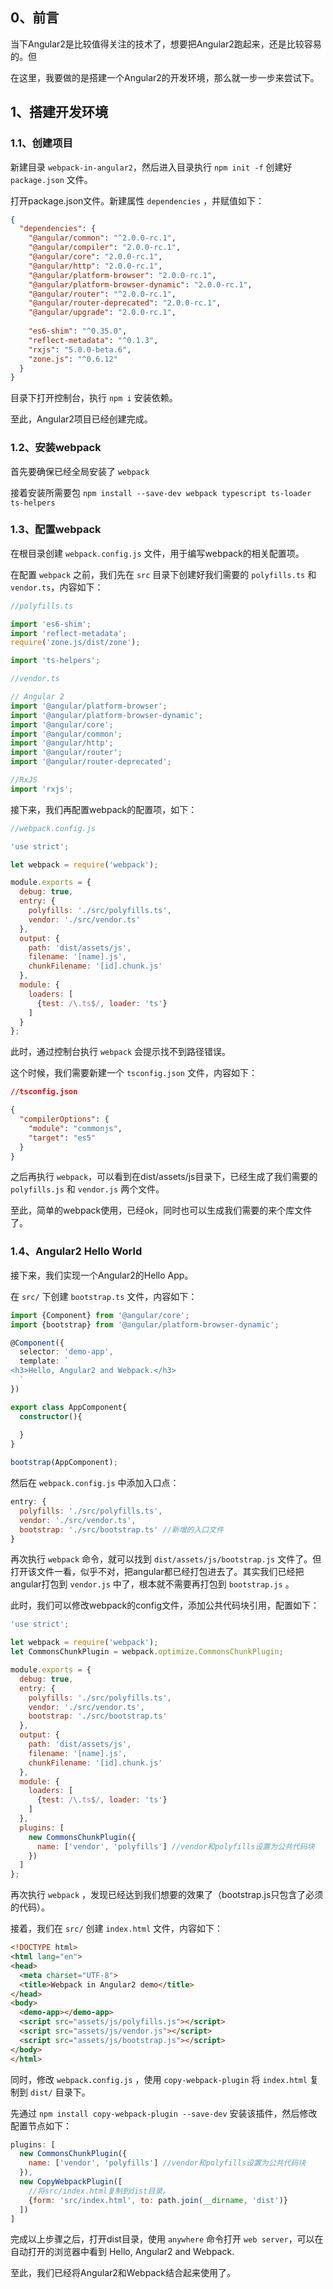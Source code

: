 ## 0、前言

当下Angular2是比较值得关注的技术了，想要把Angular2跑起来，还是比较容易的。但

在这里，我要做的是搭建一个Angular2的开发环境，那么就一步一步来尝试下。

## 1、搭建开发环境

### 1.1、创建项目

新建目录 ``webpack-in-angular2``，然后进入目录执行 ``npm init -f`` 创建好 ``package.json`` 文件。

打开package.json文件。新建属性 ``dependencies`` ，并赋值如下：

```json
{
  "dependencies": {
    "@angular/common": "^2.0.0-rc.1",
    "@angular/compiler": "2.0.0-rc.1",
    "@angular/core": "2.0.0-rc.1",
    "@angular/http": "2.0.0-rc.1",
    "@angular/platform-browser": "2.0.0-rc.1",
    "@angular/platform-browser-dynamic": "2.0.0-rc.1",
    "@angular/router": "^2.0.0-rc.1",
    "@angular/router-deprecated": "2.0.0-rc.1",
    "@angular/upgrade": "2.0.0-rc.1",
    
    "es6-shim": "^0.35.0",
    "reflect-metadata": "^0.1.3",
    "rxjs": "5.0.0-beta.6",
    "zone.js": "^0.6.12"
  }
}
```

目录下打开控制台，执行 ``npm i`` 安装依赖。

至此，Angular2项目已经创建完成。

### 1.2、安装webpack

首先要确保已经全局安装了 ``webpack``

接着安装所需要包 ``npm install --save-dev webpack typescript ts-loader ts-helpers``

### 1.3、配置webpack

在根目录创建 ``webpack.config.js`` 文件，用于编写webpack的相关配置项。

在配置 ``webpack`` 之前，我们先在 ``src`` 目录下创建好我们需要的 ``polyfills.ts`` 和 ``vendor.ts``，内容如下：

```typescript
//polyfills.ts

import 'es6-shim';
import 'reflect-metadata';
require('zone.js/dist/zone');

import 'ts-helpers';
```

```typescript
//vendor.ts

// Angular 2
import '@angular/platform-browser';
import '@angular/platform-browser-dynamic';
import '@angular/core';
import '@angular/common';
import '@angular/http';
import '@angular/router';
import '@angular/router-deprecated';

//RxJS
import 'rxjs';
```

接下来，我们再配置webpack的配置项，如下：

```javascript
//webpack.config.js

'use strict';

let webpack = require('webpack');

module.exports = {
  debug: true,
  entry: {
    polyfills: './src/polyfills.ts',
    vendor: './src/vendor.ts'
  },
  output: {
    path: 'dist/assets/js',
    filename: '[name].js',
    chunkFilename: '[id].chunk.js'
  },
  module: {
    loaders: [
      {test: /\.ts$/, loader: 'ts'}
    ]
  }
};
```

此时，通过控制台执行 ``webpack`` 会提示找不到路径错误。

这个时候，我们需要新建一个 ``tsconfig.json`` 文件，内容如下：

```json
//tsconfig.json

{
  "compilerOptions": {
    "module": "commonjs",
    "target": "es5"
  }
}
```

之后再执行 ``webpack``，可以看到在dist/assets/js目录下，已经生成了我们需要的 ``polyfills.js`` 和 ``vendor.js`` 两个文件。

至此，简单的webpack使用，已经ok，同时也可以生成我们需要的来个库文件了。

### 1.4、Angular2 Hello World

接下来，我们实现一个Angular2的Hello App。

在 ``src/`` 下创建 ``bootstrap.ts`` 文件，内容如下：

```typescript
import {Component} from '@angular/core';
import {bootstrap} from '@angular/platform-browser-dynamic';

@Component({
  selector: 'demo-app',
  template: `
<h3>Hello, Angular2 and Webpack.</h3>
  `
})

export class AppComponent{
  constructor(){
    
  }
}

bootstrap(AppComponent);
```

然后在 ``webpack.config.js`` 中添加入口点：

```javascript
entry: {
  polyfills: './src/polyfills.ts',
  vendor: './src/vendor.ts',
  bootstrap: './src/bootstrap.ts' //新增的入口文件
}
```

再次执行 ``webpack`` 命令，就可以找到 ``dist/assets/js/bootstrap.js`` 文件了。但打开该文件一看，似乎不对，把angular都已经打包进去了。其实我们已经把angular打包到 ``vendor.js`` 中了，根本就不需要再打包到 ``bootstrap.js`` 。

此时，我们可以修改webpack的config文件，添加公共代码块引用，配置如下：

```javascript
'use strict';

let webpack = require('webpack');
let CommonsChunkPlugin = webpack.optimize.CommonsChunkPlugin;

module.exports = {
  debug: true,
  entry: {
    polyfills: './src/polyfills.ts',
    vendor: './src/vendor.ts',
    bootstrap: './src/bootstrap.ts'
  },
  output: {
    path: 'dist/assets/js',
    filename: '[name].js',
    chunkFilename: '[id].chunk.js'
  },
  module: {
    loaders: [
      {test: /\.ts$/, loader: 'ts'}
    ]
  },
  plugins: [
    new CommonsChunkPlugin({
      name: ['vendor', 'polyfills'] //vendor和polyfills设置为公共代码块
    })
  ]
};
```

再次执行 ``webpack`` ，发现已经达到我们想要的效果了（bootstrap.js只包含了必须的代码）。

接着，我们在 ``src/`` 创建 ``index.html`` 文件，内容如下：

```html
<!DOCTYPE html>
<html lang="en">
<head>
  <meta charset="UTF-8">
  <title>Webpack in Angular2 demo</title>
</head>
<body>
  <demo-app></demo-app>
  <script src="assets/js/polyfills.js"></script>
  <script src="assets/js/vendor.js"></script>
  <script src="assets/js/bootstrap.js"></script>
</body>
</html>
```

同时，修改 ``webpack.config.js`` ，使用 ``copy-webpack-plugin`` 将 ``index.html`` 复制到 ``dist/`` 目录下。

先通过 ``npm install copy-webpack-plugin --save-dev`` 安装该插件，然后修改配置节点如下：

```javascript
plugins: [
  new CommonsChunkPlugin({
    name: ['vendor', 'polyfills'] //vendor和polyfills设置为公共代码块
  }),
  new CopyWebpackPlugin([
    //将src/index.html复制到dist目录。
    {form: 'src/index.html', to: path.join(__dirname, 'dist')}
  ])
]
```

完成以上步骤之后，打开dist目录，使用 ``anywhere`` 命令打开 ``web server``，可以在自动打开的浏览器中看到 Hello, Angular2 and Webpack.

至此，我们已经将Angular2和Webpack结合起来使用了。








